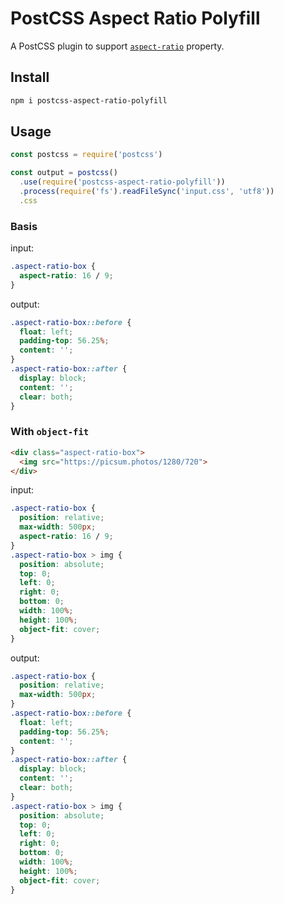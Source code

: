 # PostCSS Aspect Ratio Polyfill

A PostCSS plugin to support [`aspect-ratio`](https://drafts.csswg.org/css-sizing-4/#aspect-ratio) property.

## Install

```bash
npm i postcss-aspect-ratio-polyfill
```

## Usage

```js
const postcss = require('postcss')

const output = postcss()
  .use(require('postcss-aspect-ratio-polyfill'))
  .process(require('fs').readFileSync('input.css', 'utf8'))
  .css
```

### Basis

input:

```css
.aspect-ratio-box {
  aspect-ratio: 16 / 9;
}
```

output:

```css
.aspect-ratio-box::before {
  float: left;
  padding-top: 56.25%;
  content: '';
}
.aspect-ratio-box::after {
  display: block;
  content: '';
  clear: both;
}
```

### With `object-fit`

```html
<div class="aspect-ratio-box">
  <img src="https://picsum.photos/1280/720">
</div>
```

input:

```css
.aspect-ratio-box {
  position: relative;
  max-width: 500px;
  aspect-ratio: 16 / 9;
}
.aspect-ratio-box > img {
  position: absolute;
  top: 0;
  left: 0;
  right: 0;
  bottom: 0;
  width: 100%;
  height: 100%;
  object-fit: cover;
}
```

output:

```css
.aspect-ratio-box {
  position: relative;
  max-width: 500px;
}
.aspect-ratio-box::before {
  float: left;
  padding-top: 56.25%;
  content: '';
}
.aspect-ratio-box::after {
  display: block;
  content: '';
  clear: both;
}
.aspect-ratio-box > img {
  position: absolute;
  top: 0;
  left: 0;
  right: 0;
  bottom: 0;
  width: 100%;
  height: 100%;
  object-fit: cover;
}
```